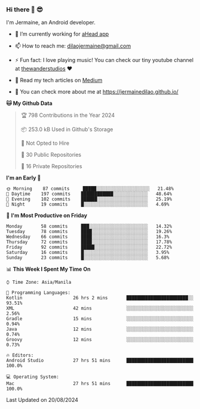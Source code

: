### Hi there 👋 😎
I'm Jermaine, an Android developer.

- 🔭 I’m currently working for [aHead app](https://www.ahead-app.com/)

- 📫 How to reach me: dilaojermaine@gmail.com

- ⚡ Fun fact: I love playing music! You can check our tiny youtube channel at [thewanderstudios](https://www.youtube.com/thewanderstudios) ♥️

- 📖 Read my tech articles on [Medium](https://jermainedilao.medium.com/)

- 👀 You can check more about me at https://jermainedilao.github.io/

<!--
**jermainedilao/jermainedilao** is a ✨ _special_ ✨ repository because its `README.md` (this file) appears on your GitHub profile.

Here are some ideas to get you started:

- 🔭 I’m currently working on ...
- 🌱 I’m currently learning ...
- 👯 I’m looking to collaborate on ...
- 🤔 I’m looking for help with ...
- 💬 Ask me about ...
- 📫 How to reach me: ...
- 😄 Pronouns: ...
- ⚡ Fun fact: ...
-->

<!--START_SECTION:waka-->
**🐱 My Github Data** 

> 🏆 798 Contributions in the Year 2024
 > 
> 📦 253.0 kB Used in Github's Storage 
 > 
> 🚫 Not Opted to Hire
 > 
> 📜 30 Public Repositories 
 > 
> 🔑 16 Private Repositories  
 > 
**I'm an Early 🐤** 

```text
🌞 Morning    87 commits     █████░░░░░░░░░░░░░░░░░░░░   21.48% 
🌆 Daytime    197 commits    ████████████░░░░░░░░░░░░░   48.64% 
🌃 Evening    102 commits    ██████░░░░░░░░░░░░░░░░░░░   25.19% 
🌙 Night      19 commits     █░░░░░░░░░░░░░░░░░░░░░░░░   4.69%

```
📅 **I'm Most Productive on Friday** 

```text
Monday       58 commits     ███░░░░░░░░░░░░░░░░░░░░░░   14.32% 
Tuesday      78 commits     ████░░░░░░░░░░░░░░░░░░░░░   19.26% 
Wednesday    66 commits     ████░░░░░░░░░░░░░░░░░░░░░   16.3% 
Thursday     72 commits     ████░░░░░░░░░░░░░░░░░░░░░   17.78% 
Friday       92 commits     █████░░░░░░░░░░░░░░░░░░░░   22.72% 
Saturday     16 commits     █░░░░░░░░░░░░░░░░░░░░░░░░   3.95% 
Sunday       23 commits     █░░░░░░░░░░░░░░░░░░░░░░░░   5.68%

```


📊 **This Week I Spent My Time On** 

```text
⌚︎ Time Zone: Asia/Manila

💬 Programming Languages: 
Kotlin                   26 hrs 2 mins       ███████████████████████░░   93.51% 
XML                      42 mins             ░░░░░░░░░░░░░░░░░░░░░░░░░   2.56% 
Gradle                   15 mins             ░░░░░░░░░░░░░░░░░░░░░░░░░   0.94% 
Java                     12 mins             ░░░░░░░░░░░░░░░░░░░░░░░░░   0.74% 
Groovy                   12 mins             ░░░░░░░░░░░░░░░░░░░░░░░░░   0.73%

🔥 Editors: 
Android Studio           27 hrs 51 mins      █████████████████████████   100.0%

💻 Operating System: 
Mac                      27 hrs 51 mins      █████████████████████████   100.0%

```


 Last Updated on 20/08/2024
<!--END_SECTION:waka-->
